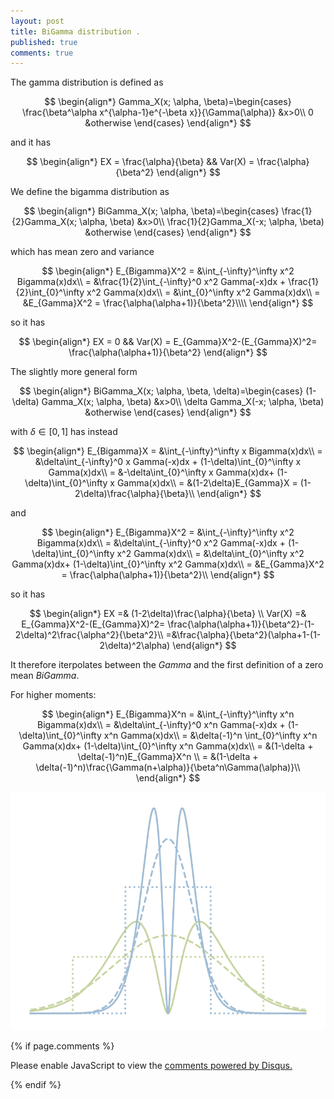 ```yaml
---
layout: post
title: BiGamma distribution .
published: true
comments: true
---
```


The gamma distribution is defined as 


$$
\begin{align*}
    Gamma_X(x; \alpha, \beta)=\begin{cases}
               \frac{\beta^\alpha x^{\alpha-1}e^{-\beta x}}{\Gamma(\alpha)} &x>0\\
               0 &otherwise
            \end{cases}
\end{align*}
$$

and it has 

$$
\begin{align*}
    EX = \frac{\alpha}{\beta} && Var(X) = \frac{\alpha}{\beta^2}
\end{align*}
$$

We define the bigamma distribution as 



$$
\begin{align*}
    BiGamma_X(x; \alpha, \beta)=\begin{cases}
               \frac{1}{2}Gamma_X(x; \alpha, \beta) &x>0\\
               \frac{1}{2}Gamma_X(-x; \alpha, \beta) &otherwise
            \end{cases}
\end{align*}
$$

which has mean zero and variance

$$
\begin{align*}
    E_{Bigamma}X^2 = &\int_{-\infty}^\infty x^2 Bigamma(x)dx\\
     = &\frac{1}{2}\int_{-\infty}^0 x^2 Gamma(-x)dx + \frac{1}{2}\int_{0}^\infty x^2 Gamma(x)dx\\
     = &\int_{0}^\infty x^2 Gamma(x)dx\\
     = &E_{Gamma}X^2 = \frac{\alpha(\alpha+1)}{\beta^2}\\\\
\end{align*}
$$

so it has

$$
\begin{align*}
    EX = 0 && Var(X) = E_{Gamma}X^2-(E_{Gamma}X)^2= \frac{\alpha(\alpha+1)}{\beta^2}
\end{align*}
$$

The slightly more general form

$$
\begin{align*}
    BiGamma_X(x; \alpha, \beta, \delta)=\begin{cases}
               (1-\delta) Gamma_X(x; \alpha, \beta) &x>0\\
               \delta Gamma_X(-x; \alpha, \beta) &otherwise
            \end{cases}
\end{align*}
$$

with $\delta \in [0, 1]$ has instead

$$
\begin{align*}
    E_{Bigamma}X = &\int_{-\infty}^\infty x Bigamma(x)dx\\
     = &\delta\int_{-\infty}^0 x Gamma(-x)dx + (1-\delta)\int_{0}^\infty x Gamma(x)dx\\
     = &-\delta\int_{0}^\infty x Gamma(x)dx+ (1-\delta)\int_{0}^\infty x Gamma(x)dx\\
     = &(1-2\delta)E_{Gamma}X = (1-2\delta)\frac{\alpha}{\beta}\\
\end{align*}
$$

and

$$
\begin{align*}
    E_{Bigamma}X^2 = &\int_{-\infty}^\infty x^2 Bigamma(x)dx\\
     = &\delta\int_{-\infty}^0 x^2 Gamma(-x)dx + (1-\delta)\int_{0}^\infty x^2 Gamma(x)dx\\
     = &\delta\int_{0}^\infty x^2 Gamma(x)dx+ (1-\delta)\int_{0}^\infty x^2 Gamma(x)dx\\
     = &E_{Gamma}X^2 = \frac{\alpha(\alpha+1)}{\beta^2}\\
\end{align*}
$$

so it has

$$
\begin{align*}
    EX =& (1-2\delta)\frac{\alpha}{\beta} \\
    Var(X) =&  E_{Gamma}X^2-(E_{Gamma}X)^2= \frac{\alpha(\alpha+1)}{\beta^2}-(1-2\delta)^2\frac{\alpha^2}{\beta^2}\\
    =&\frac{\alpha}{\beta^2}(\alpha+1-(1-2\delta)^2\alpha)
\end{align*}
$$

It therefore iterpolates between the $Gamma$ and the first definition of a zero mean $BiGamma$.

For higher moments:

$$
\begin{align*}
    E_{Bigamma}X^n = &\int_{-\infty}^\infty x^n Bigamma(x)dx\\
     = &\delta\int_{-\infty}^0 x^n Gamma(-x)dx + (1-\delta)\int_{0}^\infty x^n Gamma(x)dx\\
     = &\delta(-1)^n \int_{0}^\infty x^n Gamma(x)dx+ (1-\delta)\int_{0}^\infty x^n Gamma(x)dx\\
     = &(1-\delta + \delta(-1)^n)E_{Gamma}X^n \\
     = &(1-\delta + \delta(-1)^n)\frac{\Gamma(n+\alpha)}{\beta^n\Gamma(\alpha)}\\
\end{align*}
$$


<img src="/images/distributions.pdf" alt="distributions" class="center">





{% if page.comments %} 



<div id="disqus_thread"></div>
<script>

/**
*  RECOMMENDED CONFIGURATION VARIABLES: EDIT AND UNCOMMENT THE SECTION BELOW TO INSERT DYNAMIC VALUES FROM YOUR PLATFORM OR CMS.
*  LEARN WHY DEFINING THESE VARIABLES IS IMPORTANT: https://disqus.com/admin/universalcode/#configuration-variables*/
/*
var disqus_config = function () {
this.page.url = PAGE_URL;  // Replace PAGE_URL with your page's canonical URL variable
this.page.identifier = PAGE_IDENTIFIER; // Replace PAGE_IDENTIFIER with your page's unique identifier variable
};
*/
(function() { // DON'T EDIT BELOW THIS LINE
var d = document, s = d.createElement('script');
s.src = 'https://https-lucehe-github-io.disqus.com/embed.js';
s.setAttribute('data-timestamp', +new Date());
(d.head || d.body).appendChild(s);
})();
</script>
<noscript>Please enable JavaScript to view the <a href="https://disqus.com/?ref_noscript">comments powered by Disqus.</a></noscript>



{% endif %}
